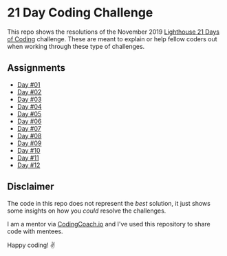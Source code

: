 # 21 Day Coding Challenge

This repo shows the resolutions of the November 2019 [Lighthouse 21 Days of Coding](https://coding-challenge.lighthouselabs.ca/) challenge. These are meant to explain or help fellow coders out when working through these type of challenges.

## Assignments

- [Day #01](assigenment-01.md)
- [Day #02](assigenment-02.md)
- [Day #03](assigenment-03.md)
- [Day #04](assigenment-04.md)
- [Day #05](assigenment-05.md)
- [Day #06](assigenment-06.md)
- [Day #07](assigenment-07.md)
- [Day #08](assigenment-08.md)
- [Day #09](assigenment-09.md)
- [Day #10](assigenment-10.md)
- [Day #11](assigenment-11.md)
- [Day #12](assigenment-12.md)

## Disclaimer

The code in this repo does not represent the _best_ solution, it just shows some insights on how you _could_ resolve the challenges.

I am a mentor via [CodingCoach.io](https://codingcoach.io/) and I've used this repository to share code with mentees.

Happy coding! ✌️
